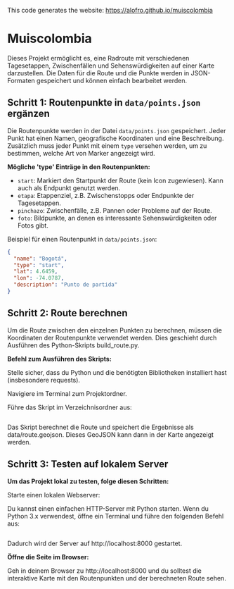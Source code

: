 This code generates the website: https://alofro.github.io/muiscolombia


# Muiscolombia

Dieses Projekt ermöglicht es, eine Radroute mit verschiedenen Tagesetappen, Zwischenfällen und Sehenswürdigkeiten auf einer Karte darzustellen. Die Daten für die Route und die Punkte werden in JSON-Formaten gespeichert und können einfach bearbeitet werden.

## Schritt 1: Routenpunkte in `data/points.json` ergänzen

Die Routenpunkte werden in der Datei `data/points.json` gespeichert. Jeder Punkt hat einen Namen, geografische Koordinaten und eine Beschreibung. Zusätzlich muss jeder Punkt mit einem `type` versehen werden, um zu bestimmen, welche Art von Marker angezeigt wird.

**Mögliche 'type' Einträge in den Routenpunkten:**

- `start`: Markiert den Startpunkt der Route (kein Icon zugewiesen). Kann auch als Endpunkt genutzt werden.
- `etapa`: Etappenziel, z.B. Zwischenstopps oder Endpunkte der Tagesetappen.
- `pinchazo`: Zwischenfälle, z.B. Pannen oder Probleme auf der Route.
- `foto`: Bildpunkte, an denen es interessante Sehenswürdigkeiten oder Fotos gibt.

Beispiel für einen Routenpunkt in `data/points.json`:

```json
{
  "name": "Bogotá",
  "type": "start",
  "lat": 4.6459,
  "lon": -74.0787,
  "description": "Punto de partida"
}
```

## Schritt 2: Route berechnen

Um die Route zwischen den einzelnen Punkten zu berechnen, müssen die Koordinaten der Routenpunkte verwendet werden. Dies geschieht durch Ausführen des Python-Skripts build_route.py.

**Befehl zum Ausführen des Skripts:**

Stelle sicher, dass du Python und die benötigten Bibliotheken installiert hast (insbesondere requests).

Navigiere im Terminal zum Projektordner.

Führe das Skript im Verzeichnisordner aus:

```python3 build_route.py
```

Das Skript berechnet die Route und speichert die Ergebnisse als data/route.geojson. Dieses GeoJSON kann dann in der Karte angezeigt werden.


## Schritt 3: Testen auf lokalem Server

**Um das Projekt lokal zu testen, folge diesen Schritten:**

Starte einen lokalen Webserver:

Du kannst einen einfachen HTTP-Server mit Python starten. Wenn du Python 3.x verwendest, öffne ein Terminal und führe den folgenden Befehl aus:

```python -m http.server
```

Dadurch wird der Server auf http://localhost:8000 gestartet.

**Öffne die Seite im Browser:**

Geh in deinem Browser zu http://localhost:8000 und du solltest die interaktive Karte mit den Routenpunkten und der berechneten Route sehen.
